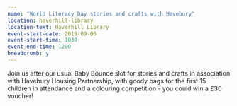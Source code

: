 ```yaml
---
name: "World Literacy Day stories and crafts with Havebury"
location: haverhill-library
location-text: Haverhill Library
event-start-date: 2019-09-06
event-start-time: 1030
event-end-time: 1200
breadcrumb: y
---
```


Join us after our usual Baby Bounce slot for stories and crafts in association with Havebury Housing Partnership, with goody bags for the first 15 children in attendance and a colouring competition - you could win a £30 voucher!
